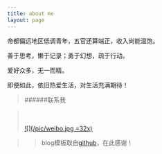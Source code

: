 ```yaml
---
title: about me
layout: page
---
```


帝都偏远地区低调青年，五官还算端正，收入尚能温饱。

善于思考，懒于记录；勇于幻想，疏于行动。

爱好众多，无一而精。

即便如此，依旧热爱生活，对生活充满期待！

>######联系我

>[![](/pic/weibo.jpg =32x)](http://weibo.com/sjcnh)<style>.ig-b- { display: inline-block; }
.ig-b- img { visibility: hidden; }
.ig-b-:hover { background-position: 0 -60px; } .ig-b-:active { background-position: 0 -120px; }
.ig-b-32 { width: 32px; height: 32px; background: url(//badges.instagram.com/static/images/ig-badge-sprite-32.png) no-repeat 0 0; }
@media only screen and (-webkit-min-device-pixel-ratio: 2), only screen and (min--moz-device-pixel-ratio: 2), only screen and (-o-min-device-pixel-ratio: 2 / 1), only screen and (min-device-pixel-ratio: 2), only screen and (min-resolution: 192dpi), only screen and (min-resolution: 2dppx) {
.ig-b-32 { background-image: url(//badges.instagram.com/static/images/ig-badge-sprite-32@2x.png); background-size: 60px 178px; } }</style>
<a href="http://instagram.com/theodoer?ref=badge" class="ig-b- ig-b-32"><img src="//badges.instagram.com/static/images/ig-badge-32.png" alt="Instagram" /></a>

>> blog模板取自[github](https://github.com/hhuai)，在此感谢！
